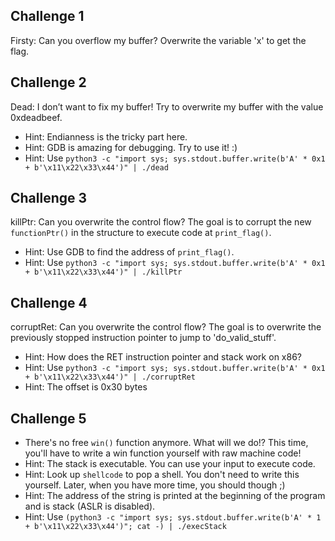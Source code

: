 
## Challenge 1
Firsty: Can you overflow my buffer? Overwrite the variable 'x' to get the flag. 

## Challenge 2
Dead: I don’t want to fix my buffer! Try to overwrite my buffer with the value 0xdeadbeef.
- Hint: Endianness is the tricky part here.
- Hint: GDB is amazing for debugging. Try to use it! :) 
- Hint: Use ``python3 -c "import sys; sys.stdout.buffer.write(b'A' * 0x1 + b'\x11\x22\x33\x44')" | ./dead``

## Challenge 3
killPtr: Can you overwrite the control flow? The goal is to corrupt the new ``functionPtr()`` in the structure to execute code at ``print_flag()``. 
- Hint: Use GDB to find the address of ``print_flag()``. 
- Hint: Use ``python3 -c "import sys; sys.stdout.buffer.write(b'A' * 0x1 + b'\x11\x22\x33\x44')" | ./killPtr``

## Challenge 4
corruptRet: Can you overwrite the control flow? The goal is to overwrite the previously stopped instruction pointer to jump to 'do_valid_stuff'. 
- Hint: How does the RET instruction pointer and stack work on x86?
- Hint: Use ``python3 -c "import sys; sys.stdout.buffer.write(b'A' * 0x1 + b'\x11\x22\x33\x44')" | ./corruptRet``
- Hint: The offset is 0x30 bytes


## Challenge 5
- There's no free ``win()`` function anymore. What will we do!? This time, you'll have to write a win function yourself with raw machine code! 
- Hint: The stack is executable. You can use your input to execute code. 
- Hint: Look up ``shellcode`` to pop a shell. You don't need to write this yourself. Later, when you have more time, you should though ;) 
- Hint: The address of the string is printed at the beginning of the program and is stack (ASLR is disabled). 
- Hint: Use ``(python3 -c "import sys; sys.stdout.buffer.write(b'A' * 1 + b'\x11\x22\x33\x44')"; cat -) | ./execStack``
